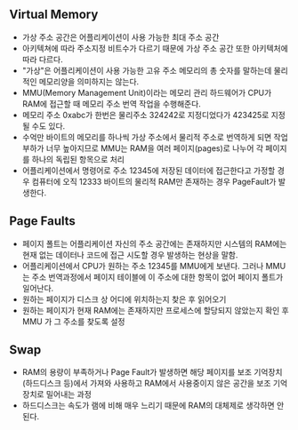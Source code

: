 ## Virtual Memory
* 가상 주소 공간은 어플리케이션이 사용 가능한 최대 주소 공간   
* 아키텍쳐에 따라 주소지정 비트수가 다르기 때문에 가상 주소 공간 또한 아키텍처에 따라 다르다.   
* "가상"은 어플리케이션이 사용 가능한 고유 주소 메모리의 총 숫자를 말하는데 물리적인 메모리양을 의미하지는 않는다.   
* MMU(Memory Management Unit)이라는 메모리 관리 하드웨어가 CPU가 RAM에 접근할 때 메모리 주소 번역 작업을 수행해준다.   
* 메모리 주소 0xabc가 한번은 물리주소 324242로 지정디었다가 423425로 지정될 수도 있다.   
* 수억만 바이트의 메모리를 하나씩 가상 주소에서 물리적 주소로 번역하게 되면 작업 부하가 너무 높아지므로 MMU는 RAM을 여러 페이지(pages)로 나누어 각 페이지를 하나의 독립된 항목으로 처리   
* 어플리케이션에서 명령어로 주소 12345에 저장된 데이터에 접근한다고 가정할 경우 컴퓨터에 오직 12333 바이트의 물리적 RAM만 존재하는 경우 PageFault가 발생한다.   

## Page Faults
* 페이지 폴트는 어플리케이션 자신의 주소 공간에는 존재하지만 시스템의 RAM에는 현재 없는 데이터나 코드에 접근 시도할 경우 발생하는 현상을 말함.    
* 어플리케이션에서 CPU가 원하는 주소 12345를 MMU에게 보낸다. 그러나 MMU는 주소 번역과정에서 페이지 테이블에 이 주소에 대한 항목이 없어 페이지 폴트가 일어난다.   
* 원하는 페이지가 디스크 상 어디에 위치하는지 찾은 후 읽어오기   
* 원하는 페이지가 현재 RAM에는 존재하지만 프로세스에 할당되지 않았는지 확인 후 MMU 가 그 주소를 찾도록 설정   

## Swap
* RAM의 용량이 부족하거나 Page Fault가 발생하면 해당 페이지를 보조 기억장치(하드디스크 등)에서 가져와 사용하고 RAM에서 사용중이지 않은 공간을 보조 기억장치로 밀어내는 과정   
* 하드디스크는 속도가 램에 비해 매우 느리기 때문에 RAM의 대체제로 생각하면 안된다.   
